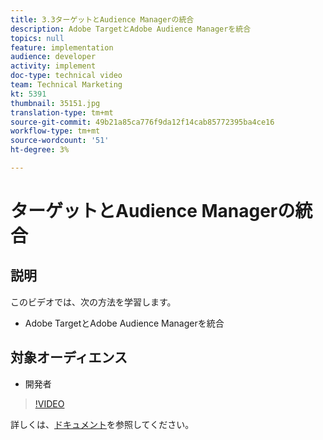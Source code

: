 ```yaml
---
title: 3.3ターゲットとAudience Managerの統合
description: Adobe TargetとAdobe Audience Managerを統合
topics: null
feature: implementation
audience: developer
activity: implement
doc-type: technical video
team: Technical Marketing
kt: 5391
thumbnail: 35151.jpg
translation-type: tm+mt
source-git-commit: 49b21a85ca776f9da12f14cab85772395ba4ce16
workflow-type: tm+mt
source-wordcount: '51'
ht-degree: 3%

---
```



# ターゲットとAudience Managerの統合

## 説明

このビデオでは、次の方法を学習します。

* Adobe TargetとAdobe Audience Managerを統合

## 対象オーディエンス

* 開発者

>[!VIDEO](https://video.tv.adobe.com/v/35151/?quality=12)

詳しくは、[ドキュメント](https://docs.adobe.com/content/help/en/audience-manager/user-guide/implementation-integration-guides/integration-other-solutions/aam-target-integration.html)を参照してください。
